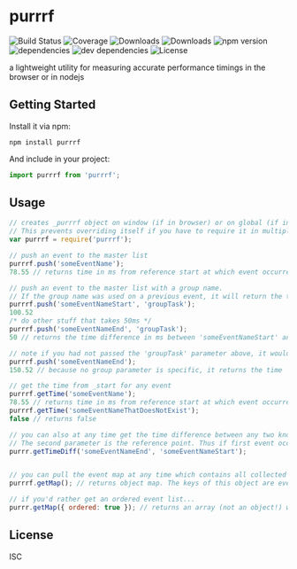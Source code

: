 # purrrf

![Build Status](https://img.shields.io/travis/tyler-g/purrrf.svg)
![Coverage](https://img.shields.io/coveralls/tyler-g/purrrf.svg)
![Downloads](https://img.shields.io/npm/dm/purrrf.svg)
![Downloads](https://img.shields.io/npm/dt/purrrf.svg)
![npm version](https://img.shields.io/npm/v/purrrf.svg)
![dependencies](https://img.shields.io/david/tyler-g/purrrf.svg)
![dev dependencies](https://img.shields.io/david/dev/tyler-g/purrrf.svg)
![License](https://img.shields.io/npm/l/purrrf.svg)

a lightweight utility for measuring accurate performance timings in the browser or in nodejs

## Getting Started

Install it via npm:

```shell
npm install purrrf
```

And include in your project:

```javascript
import purrrf from 'purrrf';
```

## Usage

```javascript
// creates _purrrf object on window (if in browser) or on global (if in nodejs). 
// This prevents overriding itself if you have to require it in multiple places
var purrrf = require('purrrf'); 

// push an event to the master list
purrrf.push('someEventName'); 
78.55 // returns time in ms from reference start at which event occurred

// push an event to the master list with a group name. 
// If the group name was used on a previous event, it will return the time difference between the two events in ms
purrrf.push('someEventNameStart', 'groupTask');
100.52
/* do other stuff that takes 50ms */
purrrf.push('someEventNameEnd', 'groupTask'); 
50 // returns the time difference in ms between 'someEventNameStart' and 'someEventNameEnd'

// note if you had not passed the 'groupTask' parameter above, it would return the time of that event, eg:
purrrf.push('someEventNameEnd');
150.52 // because no group parameter is specific, it returns the time

// get the time from _start for any event
purrrf.getTime('someEventName'); 
78.55 // returns time in ms from reference start at which event occurred
purrrf.getTime('someEventNameThatDoesNotExist');
false // returns false

// you can also at any time get the time difference between any two known events
// The second parameter is the reference point. Thus if first event occurred before the second, a negative value will be returned
purrr.getTimeDiff('someEventNameEnd', 'someEventNameStart');


// you can pull the event map at any time which contains all collected data on every event pushed to the master list
purrrf.getMap(); // returns object map. The keys of this object are event names. Thus note if you pushed the same event name to the master list, the latter will override the former.

// if you'd rather get an ordered event list...
purrr.getMap({ ordered: true }); // returns an array (not an object!) which contains the pushed events in the order in which they were received

```

## License

ISC